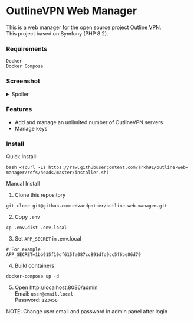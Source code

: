 # OutlineVPN Web Manager

This is a web manager for the open source project [Outline VPN](https://getoutline.org).  
This project based on Symfony (PHP 8.2).

### Requirements

```
Docker
Docker Compose
```

### Screenshot
<details>
  <summary>Spoiler</summary>
<img width="1670" alt="image" src="https://github.com/edvardpotter/outline-web-manager/assets/16565815/f6b687d0-5f7b-4fb2-98a5-6e87d0f09b2a">
<img width="1678" alt="image" src="https://github.com/edvardpotter/outline-web-manager/assets/16565815/2b22333a-9ead-4cf8-bcc1-050472bfae6f">
<img width="1676" alt="image" src="https://github.com/edvardpotter/outline-web-manager/assets/16565815/a28d216b-9534-44a5-adba-eee9edc16426">
<img width="1665" alt="image" src="https://github.com/edvardpotter/outline-web-manager/assets/16565815/0c5f9d94-4802-45e0-a7f6-81589aaf1e19">
<img width="1667" alt="image" src="https://github.com/edvardpotter/outline-web-manager/assets/16565815/41c1270f-3692-4f71-9335-4174744866b2">
<img width="1673" alt="image" src="https://github.com/edvardpotter/outline-web-manager/assets/16565815/4b3a1917-a905-48f8-bd00-0197a69bc432">
</details>

### Features
* Add and manage an unlimited number of OutlineVPN servers
* Manage keys

### Install
Quick Install:
```shell
bash <(curl -Ls https://raw.githubusercontent.com/arkh91/outline-web-manager/refs/heads/master/installer.sh)
```
Manual Install
1. Clone this repository
```shell
git clone git@github.com:edvardpotter/outline-web-manager.git
```

2. Copy `.env`
```shell
cp .env.dist .env.local
```
3. Set `APP_SECRET` in .env.local  
```dotenv
# For example
APP_SECRET=1bb915f10df615fa087cc891dfd9cc5f6be86d79
```
4. Build containers
```shell
docker-compose up -d
```
5. Open http://localhost:8086/admin  
Email: `user@email.local`  
Password: `123456`

NOTE: Change user email and password in admin panel after login

